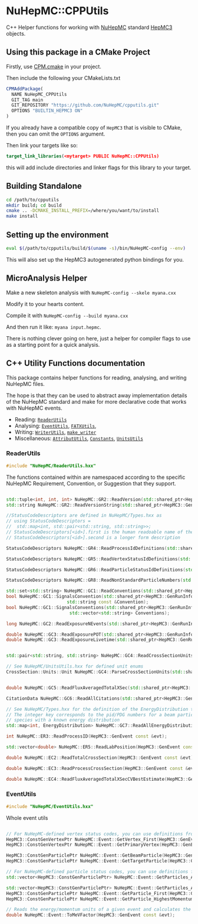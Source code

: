 # NuHepMC::CPPUtils

C++ Helper functions for working with [NuHepMC](https://arxiv.org/pdf/2310.13211.pdf) 
standard [HepMC3](https://gitlab.cern.ch/hepmc/HepMC3) objects.

## Using this package in a CMake Project

Firstly, use [CPM.cmake](https://github.com/cpm-cmake/CPM.cmake) in your project.

Then include the following your CMakeLists.txt
```cmake
CPMAddPackage(
  NAME NuHepMC_CPPUtils
  GIT_TAG main
  GIT_REPOSITORY "https://github.com/NuHepMC/cpputils.git"
  OPTIONS "BUILTIN_HEPMC3 ON"
)
```

If you already have a compatible copy of `HepMC3` that is visible to CMake, then you can 
omit the `OPTIONS` argument.

Then link your targets like so:
```cmake
target_link_libraries(<mytarget> PUBLIC NuHepMC::CPPUtils)
```

this will add include directories and linker flags for this library to your target.

## Building Standalone

```bash
cd /path/to/cpputils
mkdir build; cd build
cmake .. -DCMAKE_INSTALL_PREFIX=/where/you/want/to/install
make install
```

## Setting up the environment

```bash
eval $(/path/to/cpputils/build/$(uname -s)/bin/NuHepMC-config --env)
```

This will also set up the HepMC3 autogenerated python bindings for you.

## MicroAnalysis Helper

Make a new skeleton analysis with `NuHepMC-config --skele myana.cxx`

Modify it to your hearts content.

Compile it with `NuHepMC-config --build myana.cxx`

And then run it like: `myana input.hepmc`.

There is nothing clever going on here, just a helper for compiler flags to
use as a starting point for a quick analysis.

## C++ Utility Functions documentation

This package contains helper functions for reading, analysing, and writing NuHepMC files.

The hope is that they can be used to abstract away implementation details of the NuHepMC standard and make for more declarative code that works with NuHepMC events.

* Reading: [`ReaderUtils`](#readerutils)
* Analysing: [`EventUtils`](#eventutils), [`FATXUtils`](#fatxutils),
* Writing: [`WriterUtils`](#writerutils), [`make_writer`](#make-writer)
* Miscellaneous: [`AttributUtils`](#attributeutils), [`Constants`](#constants), [`UnitsUtils`](#unitsutils)

### ReaderUtils

```c++
#include "NuHepMC/ReaderUtils.hxx"
```

The functions contained within are namespaced according to the specific NuHepMC Requirement, Convention, or Suggestion that they support.

```c++

std::tuple<int, int, int> NuHepMC::GR2::ReadVersion(std::shared_ptr<HepMC3::GenRunInfo const> run_info);
std::string NuHepMC::GR2::ReadVersionString(std::shared_ptr<HepMC3::GenRunInfo const> run_info);

//StatusCodeDescriptors are defined in NuHepMC/Types.hxx as 
// using StatusCodeDescriptors =
//  std::map<int, std::pair<std::string, std::string>>;
// StatusCodeDescriptors[<id>].first is the human readoable name of the <id>
// StatusCodeDescriptors[<id>].second is a longer form description

StatusCodeDescriptors NuHepMC::GR4::ReadProcessIdDefinitions(std::shared_ptr<HepMC3::GenRunInfo const> run_info);

StatusCodeDescriptors NuHepMC::GR5::ReadVertexStatusIdDefinitions(std::shared_ptr<HepMC3::GenRunInfo const> run_info);

StatusCodeDescriptors NuHepMC::GR6::ReadParticleStatusIdDefinitions(std::shared_ptr<HepMC3::GenRunInfo const> run_info);

StatusCodeDescriptors NuHepMC::GR8::ReadNonStandardParticleNumbers(std::shared_ptr<HepMC3::GenRunInfo const> run_info);

std::set<std::string> NuHepMC::GC1::ReadConventions(std::shared_ptr<HepMC3::GenRunInfo const> run_info);
bool NuHepMC::GC1::SignalsConvention(std::shared_ptr<HepMC3::GenRunInfo const> run_info,
                       std::string const &Convention);
bool NuHepMC::GC1::SignalsConventions(std::shared_ptr<HepMC3::GenRunInfo const> run_info,
                        std::vector<std::string> Conventions);

long NuHepMC::GC2::ReadExposureNEvents(std::shared_ptr<HepMC3::GenRunInfo const> run_info);

double NuHepMC::GC3::ReadExposurePOT(std::shared_ptr<HepMC3::GenRunInfo const> run_info);
double NuHepMC::GC3::ReadExposureLivetime(std::shared_ptr<HepMC3::GenRunInfo const> run_info);


std::pair<std::string, std::string> NuHepMC::GC4::ReadCrossSectionUnits(std::shared_ptr<HepMC3::GenRunInfo const> run_info);

// See NuHepMC/UnitsUtils.hxx for defined unit enums
CrossSection::Units::Unit NuHepMC::GC4::ParseCrossSectionUnits(std::shared_ptr<HepMC3::GenRunInfo const> run_info);


double NuHepMC::GC5::ReadFluxAveragedTotalXSec(std::shared_ptr<HepMC3::GenRunInfo const> run_info);

CitationData NuHepMC::GC6::ReadAllCitations(std::shared_ptr<HepMC3::GenRunInfo const> run_info);

// See NuHepMC/Types.hxx for the definition of the EnergyDistribution type
// The integer key corresponds to the pid/PDG numbers for a beam particle 
// species with a known energy distribution
std::map<int, EnergyDistribution> NuHepMC::GC7::ReadAllEnergyDistributions(std::shared_ptr<HepMC3::GenRunInfo const> run_info);

int NuHepMC::ER3::ReadProcessID(HepMC3::GenEvent const &evt);

std::vector<double> NuHepMC::ER5::ReadLabPosition(HepMC3::GenEvent const &evt);

double NuHepMC::EC2::ReadTotalCrossSection(HepMC3::GenEvent const &evt);

double NuHepMC::EC3::ReadProcessCrossSection(HepMC3::GenEvent const &evt);

double NuHepMC::EC4::ReadFluxAveragedTotalXSecCVBestEstimate(HepMC3::GenEvent const &evt);
```

### EventUtils

```c++
#include "NuHepMC/EventUtils.hxx"
```

Whole event utils
```c++

// For NuHepMC-defined vertex status codes, you can use definitions from NuHepMC/Constants
HepMC3::ConstGenVertexPtr NuHepMC::Event::GetVertex_First(HepMC3::GenEvent const &evt, int vtx_status);
HepMC3::ConstGenVertexPtr NuHepMC::Event::GetPrimaryVertex(HepMC3::GenEvent const &evt);

HepMC3::ConstGenParticlePtr NuHepMC::Event::GetBeamParticle(HepMC3::GenEvent const &evt);
HepMC3::ConstGenParticlePtr NuHepMC::Event::GetTargetParticle(HepMC3::GenEvent const &evt);

// For NuHepMC-defined particle status codes, you can use definitions from NuHepMC/Constants
std::vector<HepMC3::ConstGenParticlePtr> NuHepMC::Event::GetParticles_All(HepMC3::GenEvent const &evt, int part_status, std::vector<int> PDGs = {});

std::vector<HepMC3::ConstGenParticlePtr> NuHepMC::Event::GetParticles_AllRealFinalState(HepMC3::GenEvent const &evt, std::vector<int> PDGs = {});
HepMC3::ConstGenParticlePtr NuHepMC::Event::GetParticle_First(HepMC3::GenEvent const &evt, int part_status, std::vector<int> PDGs = {});
HepMC3::ConstGenParticlePtr NuHepMC::Event::GetParticle_HighestMomentum(HepMC3::GenEvent const &evt, int part_status, std::vector<int> PDGs = {});

// Reads the energy/momentum units of a given event and calculates the scale factor required to express particle quantities in MeV-scale units
double NuHepMC::Event::ToMeVFactor(HepMC3::GenEvent const &evt);
```
